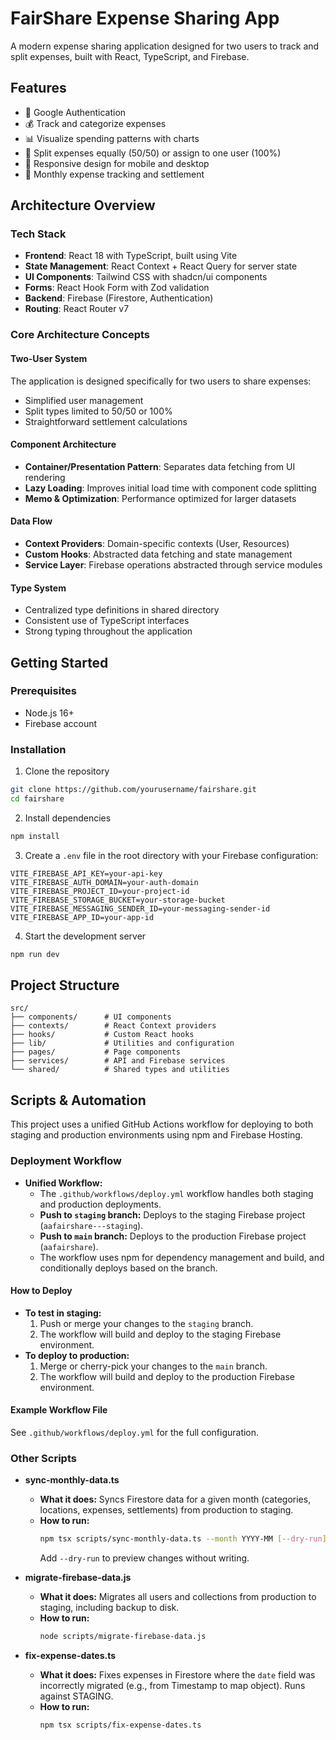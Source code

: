 # FairShare Expense Sharing App

A modern expense sharing application designed for two users to track and split expenses, built with React, TypeScript, and Firebase.

## Features

- 🔐 Google Authentication
- 💰 Track and categorize expenses
- 📊 Visualize spending patterns with charts
- 🔄 Split expenses equally (50/50) or assign to one user (100%)
- 📱 Responsive design for mobile and desktop
- 📆 Monthly expense tracking and settlement

## Architecture Overview

### Tech Stack

- **Frontend**: React 18 with TypeScript, built using Vite
- **State Management**: React Context + React Query for server state
- **UI Components**: Tailwind CSS with shadcn/ui components
- **Forms**: React Hook Form with Zod validation
- **Backend**: Firebase (Firestore, Authentication)
- **Routing**: React Router v7

### Core Architecture Concepts

#### Two-User System
The application is designed specifically for two users to share expenses:
- Simplified user management
- Split types limited to 50/50 or 100%
- Straightforward settlement calculations

#### Component Architecture
- **Container/Presentation Pattern**: Separates data fetching from UI rendering
- **Lazy Loading**: Improves initial load time with component code splitting
- **Memo & Optimization**: Performance optimized for larger datasets

#### Data Flow
- **Context Providers**: Domain-specific contexts (User, Resources)
- **Custom Hooks**: Abstracted data fetching and state management
- **Service Layer**: Firebase operations abstracted through service modules

#### Type System
- Centralized type definitions in shared directory
- Consistent use of TypeScript interfaces
- Strong typing throughout the application

## Getting Started

### Prerequisites
- Node.js 16+
- Firebase account

### Installation

1. Clone the repository
```bash
git clone https://github.com/yourusername/fairshare.git
cd fairshare
```

2. Install dependencies
```bash
npm install
```

3. Create a `.env` file in the root directory with your Firebase configuration:
```
VITE_FIREBASE_API_KEY=your-api-key
VITE_FIREBASE_AUTH_DOMAIN=your-auth-domain
VITE_FIREBASE_PROJECT_ID=your-project-id
VITE_FIREBASE_STORAGE_BUCKET=your-storage-bucket
VITE_FIREBASE_MESSAGING_SENDER_ID=your-messaging-sender-id
VITE_FIREBASE_APP_ID=your-app-id
```

4. Start the development server
```bash
npm run dev
```

## Project Structure

```
src/
├── components/      # UI components
├── contexts/        # React Context providers
├── hooks/           # Custom React hooks
├── lib/             # Utilities and configuration
├── pages/           # Page components
├── services/        # API and Firebase services
└── shared/          # Shared types and utilities
```

## Scripts & Automation

This project uses a unified GitHub Actions workflow for deploying to both staging and production environments using npm and Firebase Hosting.

### Deployment Workflow

- **Unified Workflow:**
  - The `.github/workflows/deploy.yml` workflow handles both staging and production deployments.
  - **Push to `staging` branch:** Deploys to the staging Firebase project (`aafairshare---staging`).
  - **Push to `main` branch:** Deploys to the production Firebase project (`aafairshare`).
  - The workflow uses npm for dependency management and build, and conditionally deploys based on the branch.

#### How to Deploy
- **To test in staging:**
  1. Push or merge your changes to the `staging` branch.
  2. The workflow will build and deploy to the staging Firebase environment.
- **To deploy to production:**
  1. Merge or cherry-pick your changes to the `main` branch.
  2. The workflow will build and deploy to the production Firebase environment.

#### Example Workflow File
See `.github/workflows/deploy.yml` for the full configuration.

### Other Scripts

- **sync-monthly-data.ts**
  - **What it does:** Syncs Firestore data for a given month (categories, locations, expenses, settlements) from production to staging.
  - **How to run:**
    ```sh
    npm tsx scripts/sync-monthly-data.ts --month YYYY-MM [--dry-run]
    ```
    Add `--dry-run` to preview changes without writing.

- **migrate-firebase-data.js**
  - **What it does:** Migrates all users and collections from production to staging, including backup to disk.
  - **How to run:**
    ```sh
    node scripts/migrate-firebase-data.js
    ```

- **fix-expense-dates.ts**
  - **What it does:** Fixes expenses in Firestore where the `date` field was incorrectly migrated (e.g., from Timestamp to map object). Runs against STAGING.
  - **How to run:**
    ```sh
    npm tsx scripts/fix-expense-dates.ts
    ```